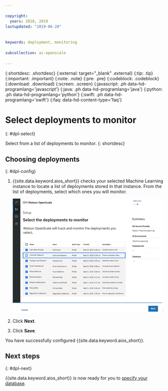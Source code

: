 ```yaml
---

copyright:
  years: 2018, 2019
lastupdated: "2019-06-28"


keywords: deployment, monitoring 

subcollection: ai-openscale

---
```


{:shortdesc: .shortdesc}
{:external: target="_blank" .external}
{:tip: .tip}
{:important: .important}
{:note: .note}
{:pre: .pre}
{:codeblock: .codeblock}
{:download: .download}
{:screen: .screen}
{:javascript: .ph data-hd-programlang='javascript'}
{:java: .ph data-hd-programlang='java'}
{:python: .ph data-hd-programlang='python'}
{:swift: .ph data-hd-programlang='swift'}
{:faq: data-hd-content-type='faq'}

# Select deployments to monitor
{: #dpl-select}

Select from a list of deployments to monitor.
{: shortdesc}

## Choosing deployments
{: #dpl-config}

1.  {{site.data.keyword.aios_short}} checks your selected Machine Learning instance to locate a list of deployments stored in that instance. From the list of deployments, select which ones you will monitor.

    ![Select deployments](images/gs-config-deploy.png)

1.  Click **Next**.
1.  Click **Save**.

You have successfully configured {{site.data.keyword.aios_short}}.

## Next steps
{: #dpl-next}

{{site.data.keyword.aios_short}} is now ready for you to [specify your database](/docs/services/ai-openscale?topic=ai-openscale-cdb-connect).
